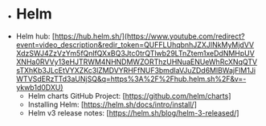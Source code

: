 - # Helm
- Helm hub: [https://hub.helm.sh/](https://www.youtube.com/redirect?event=video_description&redir_token=QUFFLUhqbnhJZXJINkMyMjdVVXdzSWJ4ZzVzYm5fQnlfQXxBQ3Jtc0trQTlwb29LTnZtem1xeDdNMHpUVXNHa0RVVy13eHJTRWM4NHNDMWZORThzUHNuaENUeWhRcXNqQTVsTXhKb3JLcEtVYXZKc3lZMDVYRHFfNUF3bmdIaVJuZDd6MlBWajFlM1JiWTVSdERzTTd3aUNjSQ&q=https%3A%2F%2Fhub.helm.sh%2F&v=-ykwb1d0DXU)
	- Helm charts GitHub Project: [https://github.com/helm/charts]
	- Installing Helm: [https://helm.sh/docs/intro/install/]
	- Helm v3 release notes: [https://helm.sh/blog/helm-3-released/]